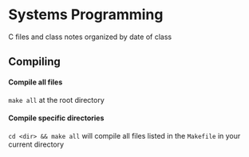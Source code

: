 # Systems Programming
C files and class notes organized by date of class


## Compiling
#### Compile all files
`make all` at the root directory

#### Compile specific directories
`cd <dir> && make all` will compile all files listed in the `Makefile` in your current directory
